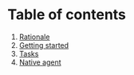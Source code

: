 # Table of contents

1. [Rationale](https://cljdoc.org/d/io.github.FieryCod/holy-lambda/CURRENT/doc/tutorial/rationale)
2. [Getting started](https://cljdoc.org/d/io.github.FieryCod/holy-lambda/CURRENT/doc/tutorial/getting-started)
3. [Tasks](https://cljdoc.org/d/io.github.FieryCod/holy-lambda/CURRENT/doc/tutorial/tasks)
4. [Native agent](https://cljdoc.org/d/io.github.FieryCod/holy-lambda/CURRENT/doc/tutorial/native-agent)

